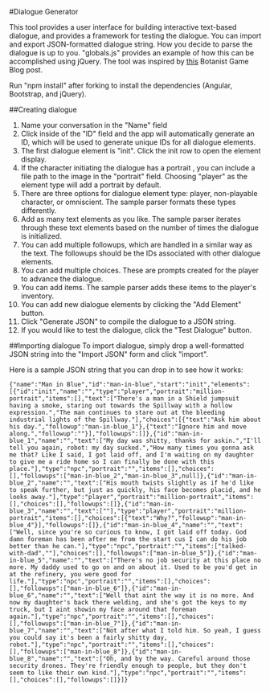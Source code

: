 #Dialogue Generator 

This tool provides a user interface for building interactive text-based dialogue, and provides a framework for testing the dialogue. You can import and export JSON-formatted dialogue string. How you decide to parse the dialogue is up to you. "globals.js" provides an example of how this can be accomplished using jQuery. The tool was inspired by [this](http://thebotanistgame.com/blog/2015/02/28/dialogue-in-phaserjs.html) Botanist Game Blog post.

Run "npm install" after forking to install the dependencies (Angular, Bootstrap, and jQuery).

##Creating dialogue

1. Name your conversation in the "Name" field
2. Click inside of the "ID" field and the app will automatically generate an ID, which will be used to generate unique IDs for all dialogue elements.
3. The first dialogue element is "init". Click the init row to open the element display. 
4. If the character initiating the dialogue has a portrait , you can include a file path to the image in the "portrait" field. Choosing "player" as the element type will add a portrait by default.
5. There are three options for dialogue element type: player, non-playable character, or omniscient. The sample parser formats these types differently. 
6. Add as many text elements as you like. The sample parser iterates through these text elements based on the number of times the dialogue is initialized. 
7. You can add multiple followups, which are handled in a similar way as the text. The followups should be the IDs associated with other dialogue elements.
8. You can add multiple choices. These are prompts created for the player to advance the dialogue.
9. You can add items. The sample parser adds these items to the player's inventory. 
10. You can add new dialogue elements by clicking the "Add Element" button.
11. Click "Generate JSON" to compile the dialogue to a JSON string. 
12. If you would like to test the dialogue, click the "Test Dialogue" button. 

##Importing dialogue
To import dialogue, simply drop a well-formatted JSON string into the "Import JSON" form and click "import".

Here is a sample JSON string that you can drop in to see how it works:

    {"name":"Man in Blue","id":"man-in-blue","start":"init","elements":[{"id":"init","name":"","type":"player","portrait":"million-portrait","items":[],"text":["There's a man in a Shield jumpsuit having a smoke, staring out towards the Spillway with a hollow expression.","The man continues to stare out at the bleeding industrial lights of the Spillway."],"choices":[{"text":"Ask him about his day.","followup":"man-in-blue_1"},{"text":"Ignore him and move along.","followup":""}],"followups":[]},{"id":"man-in-blue_1","name":"","text":["My day was shitty, thanks for askin.","I'll tell you again, robot: my day sucked.","How many times you gonna ask me that? Like I said, I got laid off, and I'm waiting on my daughter to give me a ride home so I can finally be done with this place."],"type":"npc","portrait":"","items":[],"choices":[],"followups":["man-in-blue_2","man-in-blue_3",null]},{"id":"man-in-blue_2","name":"","text":["His mouth twists slightly as if he'd like to speak further, but just as quickly, his face becomes placid, and he looks away."],"type":"player","portrait":"million-portrait","items":[],"choices":[],"followups":[]},{"id":"man-in-blue_3","name":"","text":[""],"type":"player","portrait":"million-portrait","items":[],"choices":[{"text":"Why?","followup":"man-in-blue_4"}],"followups":[]},{"id":"man-in-blue_4","name":"","text":["Well, since you're so curious to know, I got laid off today. God damn foreman has been after me from the start cus I can do his job better than he can."],"type":"npc","portrait":"","items":["talked-with-dad",""],"choices":[],"followups":["man-in-blue_5"]},{"id":"man-in-blue_5","name":"","text":["There's no job security at this place no more. My daddy used to go on and on about it. Used to be you'd get in at the refinery, you were good for life."],"type":"npc","portrait":"","items":[],"choices":[],"followups":["man-in-blue_6"]},{"id":"man-in-blue_6","name":"","text":["Well that aint the way it is no more. And now my daughter's back there welding, and she's got the keys to my truck, but I aint showin my face around that foreman again."],"type":"npc","portrait":"","items":[],"choices":[],"followups":["man-in-blue_7"]},{"id":"man-in-blue_7","name":"","text":["Not after what I told him. So yeah, I guess you could say it's been a fairly shitty day, robot."],"type":"npc","portrait":"","items":[],"choices":[],"followups":["man-in-blue_8"]},{"id":"man-in-blue_8","name":"","text":["Oh, and by the way. Careful around those security drones. They're friendly enough to people, but they don't seem to like their own kind."],"type":"npc","portrait":"","items":[],"choices":[],"followups":[]}]}

